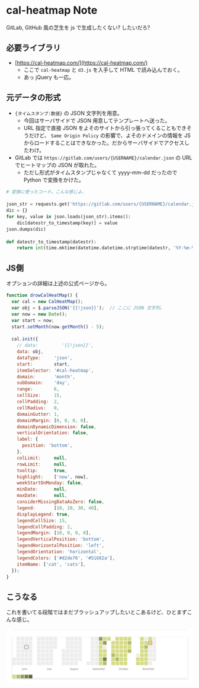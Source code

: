 cal-heatmap Note
===

GitLab, GitHub 風の芝生を js で生成したくない? したいだろ?

## 必要ライブラリ

- [https://cal-heatmap.com/](https://cal-heatmap.com/)
    - ここで `cal-heatmap` と `d3.js` を入手して HTML で読み込んでおく。
    - あっ jQuery も一応。


## 元データの形式

- `{タイムスタンプ:数値}` の JSON 文字列を用意。
    - 今回はサーバサイドで JSON 用意してテンプレートへ送った。
    - URL 指定で直接 JSON をよそのサイトから引っ張ってくることもできそうだけど、 `Same Origin Policy` の影響で、よそのドメインの情報を JS からロードすることはできなかった。だからサーバサイドでアクセスしたわけ。
- GitLab では `https://gitlab.com/users/{USERNAME}/calendar.json` の URL でヒートマップの JSON が取れた。
    - ただし形式がタイムスタンプじゃなくて yyyy-mm-dd だったので Python で変換をかけた。

```python
# 変換に使ったコード。こんな感じよ。

json_str = requests.get('https://gitlab.com/users/{USERNAME}/calendar.json')
dic = {}
for key, value in json.loads(json_str).items():
    dic[datestr_to_timestamp(key)] = value
json.dumps(dic)

def datestr_to_timestamp(datestr):
    return int(time.mktime(datetime.datetime.strptime(datestr, '%Y-%m-%d').timetuple()))
```


## JS側

オプションの詳細は上述の公式ページから。

```javascript
function drowCalHeatMap() {
  var cal = new CalHeatMap();
  var obj = $.parseJSON('{{!json}}');  // ここに JSON 文字列。
  var now = new Date();
  var start = now;
  start.setMonth(now.getMonth() - 5);

  cal.init({
    // data:         '{{!json}}',
    data: obj,
    dataType:     'json',
    start:        start,
    itemSelector: '#cal-heatmap',
    domain:       'month',
    subDomain:    'day',
    range:        6,
    cellSize:     15,
    cellPadding:  2,
    cellRadius:   0,
    domainGutter: 1,
    domainMargin: [0, 0, 0, 0],
    domainDynamicDimension: false,
    verticalOrientation: false,
    label: {
      position: 'bottom',
    },
    colLimit:     null,
    rowLimit:     null,
    tooltip:      true,
    highlight:    ['now', now],
    weekStartOnMonday: false,
    minDate:      null,
    maxDate:      null,
    considerMissingDataAsZero: false,
    legend:       [10, 20, 30, 40],
    displayLegend: true,
    legendCellSize: 15,
    legendCellPadding: 2,
    legendMargin: [10, 0, 0, 0],
    legendVerticalPosition: 'bottom',
    legendHorizontalPosition: 'left',
    legendOrientation: 'horizontal',
    legendColors: ['#d2de76', '#51682a'],
    itemName: ['cat', 'cats'],
  });
}
```

## こうなる

これを書いてる段階ではまだブラッシュアップしたいとこあるけど、ひとまずこんな感じ。

![1](media/CAL-HEATMAP.jpg)

